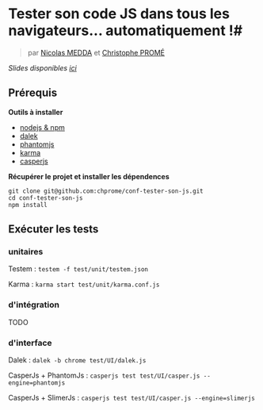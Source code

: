 # Tester son code JS dans tous les navigateurs... automatiquement !#


> par [Nicolas MEDDA](http://github.com/b2l) et [Christophe PROMÉ](http://github.com/chprome)

*Slides disponibles [ici](http://b2l.github.io/confJs)*

## Prérequis ##

**Outils à installer**

 * [nodejs & npm](http://nodejs.org)
 * [dalek](http://dalekjs.com)
 * [phantomjs](http://phantomjs.org)
 * [karma](http://karma-runner.github.io)
 * [casperjs](http://casperjs.org)

**Récupérer le projet et installer les dépendences**

```
git clone git@github.com:chprome/conf-tester-son-js.git
cd conf-tester-son-js
npm install
```

## Exécuter les tests ##

### unitaires ###

Testem : ```testem -f test/unit/testem.json```

Karma : ```karma start test/unit/karma.conf.js```

### d'intégration ###

TODO

### d'interface ###

Dalek : ```dalek -b chrome test/UI/dalek.js ```

CasperJs + PhantomJs : ```casperjs test test/UI/casper.js --engine=phantomjs```

CasperJs + SlimerJs : ```casperjs test test/UI/casper.js --engine=slimerjs```

